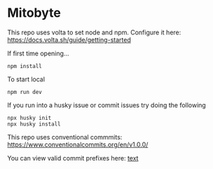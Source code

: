 # Mitobyte

This repo uses volta to set node and npm. Configure it here: https://docs.volta.sh/guide/getting-started

If first time opening...
```
npm install
```

To start local
```
npm run dev
```

If you run into a husky issue or commit issues try doing the following
```
npx husky init
npx husky install
```

This repo uses conventional commmits: https://www.conventionalcommits.org/en/v1.0.0/

You can view valid commit prefixes here:
[text](commitlint.config.js)
